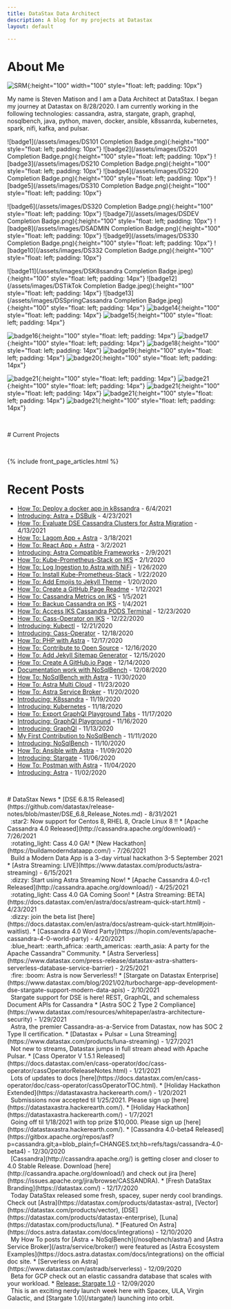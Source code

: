 ```yaml
---
title: DataStax Data Architect
description: A blog for my projects at Datastax
layout: default

---
```


# About Me

![SRM](/assets/images/SRM.png){:height="100" width="100" style="float: left; padding: 10px"}
 
My name is Steven Matison and I am a Data Architect at DataStax. I began my journey at Datastax on 8/28/2020. 
I am currently working in the following technologies: cassandra, astra, stargate, graph, graphql, nosqlbench, java, python, maven, docker, ansible, k8ssanrda, kubernetes, spark, nifi, kafka, and pulsar.

![badge1](/assets/images/DS101 Completion Badge.png){:height="100" style="float: left; padding: 10px"}
![badge2](/assets/images/DS201 Completion Badge.png){:height="100" style="float: left; padding: 10px"}
![badge3](/assets/images/DS210 Completion Badge.png){:height="100" style="float: left; padding: 10px"}
![badge4](/assets/images/DS220 Completion Badge.png){:height="100" style="float: left; padding: 10px"}
![badge5](/assets/images/DS310 Completion Badge.png){:height="100" style="float: left; padding: 10px"}

<div style="clear: both"></div>

![badge6](/assets/images/DS320 Completion Badge.png){:height="100" style="float: left; padding: 10px"}
![badge7](/assets/images/DSDEV Completion Badge.png){:height="100" style="float: left; padding: 10px"}
![badge8](/assets/images/DSADMIN Completion Badge.png){:height="100" style="float: left; padding: 10px"}
![badge9](/assets/images/DS330 Completion Badge.png){:height="100" style="float: left; padding: 10px"}
![badge10](/assets/images/DS332 Completion Badge.png){:height="100" style="float: left; padding: 10px"}

<div style="clear: both"></div>

![badge11](/assets/images/DSK8ssandra Completion Badge.jpeg){:height="100" style="float: left; padding: 14px"}
![badge12](/assets/images/DSTikTok Completion Badge.jpeg){:height="100" style="float: left; padding: 14px"}
![badge13](/assets/images/DSSpringCassandra Completion Badge.jpeg){:height="100" style="float: left; padding: 14px"}
![badge14](/assets/images/DSIntroToCassandra.png){:height="100" style="float: left; padding: 14px"}
![badge15](/assets/images/DSSqlToNoSql.png){:height="100" style="float: left; padding: 14px"}

<div style="clear: both"></div>

![badge16](/assets/images/DSIntroToNosql.png){:height="100" style="float: left; padding: 14px"}
![badge17](/assets/images/DSNetflixClone.png){:height="100" style="float: left; padding: 14px"}
![badge18](/assets/images/DSToDoApp.png){:height="100" style="float: left; padding: 14px"}
![badge19](/assets/images/DSDataModeling.png){:height="100" style="float: left; padding: 14px"}
![badge20](/assets/images/DSAppDevGold.png){:height="100" style="float: left; padding: 14px"}

<div style="clear: both"></div>

![badge21](/assets/images/DSEventStreaming.png){:height="100" style="float: left; padding: 14px"}
![badge21](/assets/images/DSEventStreaming2.png){:height="100" style="float: left; padding: 14px"}
![badge21](/assets/images/DSQuarkus.png){:height="100" style="float: left; padding: 14px"}
![badge21](/assets/images/DSReact.png){:height="100" style="float: left; padding: 14px"}
![badge21](/assets/images/DSBVueJS.png){:height="100" style="float: left; padding: 14px"}

<div style="clear: both"></div>
<p>&nbsp;</p>
# Current Projects
<p>&nbsp;</p>
{% include front_page_articles.html %}

# Recent Posts
*	[How To: Deploy a docker app in k8ssandra](/k8ssandra/) - 6/4/2021
*	[Introducing: Astra + DSBulk](/astra/dsbulk/) - 4/23/2021 
*	[How To: Evaluate DSE Cassandra Clusters for Astra Migration](/astra/perseverance/) - 4/13/2021 
*	[How To: Lagom App + Astra](/astra/application/frameworks/lagom/) - 3/18/2021
*	[How To: React App + Astra](/astra/application/frameworks/react/) - 3/2/2021
* 	[Introducing: Astra Compatible Frameworks](/astra/application/frameworks/) - 2/9/2021
*	[How To: Kube-Prometheus-Stack on IKS](/kubernetes/cass-operator/iks/kube-prometheus-stack/) - 2/1/2020
*	[How To: Log Ingestion to Astra with NiFi](/astra/nifi/) - 1/26/2020
*	[How To: Install Kube-Prometheus-Stack](/kubernetes/cass-operator/kube-prometheus-stack/) - 1/22/2020
*   [How To: Add Emojis to Jekyll Theme](/blog/jekyll/jemoji/) - 1/20/2020
*	[How To: Create a GitHub Page Readme](/blog/github/page/readme/) - 1/12/2021
*	[How To: Cassandra Metrics on IKS](/kubernetes/cass-operator/iks/metrics/) - 1/5/2021
*	[How To: Backup Cassandra on IKS](/kubernetes/cass-operator/iks/backups/) - 1/4/2021
*	[How To: Access IKS Cassandra PODS Terminal](/kubernetes/cass-operator/iks/access/) - 12/23/2020
*	[How To: Cass-Operator on IKS](/kubernetes/cass-operator/iks/) - 12/22/2020
*	[Introducing: Kubectl](/kubernetes/kubectl/) - 12/21/2020
*	[Introducing: Cass-Operator](/kubernetes/cass-operator/) - 12/18/2020
*	[How To: PHP with Astra](/astra/drivers/php/) - 12/17/2020
*   <a href="/blog/contribute/opensource/">How To: Contribute to Open Source</a> - 12/16/2020
*   <a href="/blog/jekyll/sitemap/">How To: Add Jekyll Sitemap Generator</a> - 12/15/2020
*   <a href="/blog/create/github/page/">How To: Create A GitHub.io Page</a> - 12/14/2020
*   <a href="/nosqlbench/contribution/2/">Documentation work with NoSqlBench</a> - 12/08/2020
*	<a href="/nosqlbench/astra/">How To: NoSqlBench with Astra</a> - 11/30/2020
*	<a href="/astra/multi/cloud/">How To: Astra Multi Cloud</a> - 11/23/2020
*	<a href="/astra/service/broker/">How To: Astra Service Broker</a> - 11/20/2020
*	<a href="/k8ssandra/">Introducing: K8ssandra</a> - 11/19/2020
*   <a href="/kubernetes/">Introducing: Kubernetes</a> - 11/18/2020
*	<a href="/stargate/graphql/playground/day/1/">How To: Export GraphQl Playground Tabs</a> - 11/17/2020
*   <a href="/stargate/graphql/playground/">Introducing: GraphQl Playground</a> - 11/16/2020
*   <a href="/stargate/graphql/">Introducing: GraphQl</a> - 11/13/2020
*   <a href="/nosqlbench/contribution/1/">My First Contribution to NoSqlBench</a> - 11/11/2020
*   <a href="/nosqlbench/">Introducing: NoSqlBench</a> - 11/10/2020
*   <a href="/astra/ansible/">How To: Ansible with Astra</a> - 11/09/2020
*	<a href="/stargate/">Introducing: Stargate</a> - 11/06/2020
*   <a href="/astra/postman/">How To: Postman with Astra</a> - 11/04/2020
*	<a href="/astra/">Introducing: Astra</a> - 11/02/2020

<div style="clear: both"></div>
<p>&nbsp;</p>
# DataStax News
*	[DSE 6.8.15 Released](https://github.com/datastax/release-notes/blob/master/DSE_6.8_Release_Notes.md) - 8/31/2021
<br>&nbsp; :star2: Now support for Centos 8, RHEL 8, Oracle Linux 8 !!
*	[Apache Cassandra 4.0 Released](http://cassandra.apache.org/download/) - 7/26/2021
<br>&nbsp; :rotating_light: Cass 4.0 GA!
*	[New Hackathon](https://buildamoderndataapp.com/) - 7/26/2021
<br>&nbsp; Build a Modern Data App is a 3-day virtual hackathon 3-5 September 2021
*	[Astra Streaming: LIVE](https://www.datastax.com/products/astra-streaming) - 6/15/2021
<br>&nbsp; :dizzy: Start using Astra Streaming Now!
*	[Apache Cassandra 4.0-rc1 Released](http://cassandra.apache.org/download/) - 4/25/2021
<br>&nbsp; :rotating_light: Cass 4.0 GA Coming Soon!
*	[Astra Streaming: BETA](https://docs.datastax.com/en/astra/docs/astream-quick-start.html) - 4/23/2021
<br>&nbsp; :dizzy: join the beta list [here](https://docs.datastax.com/en/astra/docs/astream-quick-start.html#join-waitlist).
*	[Cassandra 4.0 Word Party](https://hopin.com/events/apache-cassandra-4-0-world-party) - 4/20/2021
<br>&nbsp; :blue_heart: :earth_africa: :earth_americas: :earth_asia: A party for the Apache Cassandra™ Community.
*	[Astra Serverless](https://www.datastax.com/press-release/datastax-astra-shatters-serverless-database-service-barrier) - 2/25/2021
<br>&nbsp; :fire: :boom: Astra is now Serverless!!
*	[Stargate on Datastax Enterprise](https://www.datastax.com/blog/2021/02/turbocharge-app-development-dse-stargate-support-modern-data-apis) - 2/10/2021
<br>&nbsp; Stargate support for DSE is here! REST, GraphQL, and schemaless Document APIs for Cassandra
*	[Astra SOC 2 Type 2 Compliance](https://www.datastax.com/resources/whitepaper/astra-architecture-security) - 1/29/2021
<br>&nbsp; Astra, the premier Cassandra-as-a-Service from Datastax, now has SOC 2 Type II certification.
* 	[Datastax + Pulsar = Luna Streaming](https://www.datastax.com/products/luna-streaming) - 1/27/2021
<br>&nbsp; Not new to streams, Datastax jumps in full stream ahead with Apache Pulsar.
*	[Cass Operator V 1.5.1 Released](https://docs.datastax.com/en/cass-operator/doc/cass-operator/cassOperatorReleaseNotes.html) - 1/21/2021
<br>&nbsp; Lots of updates to docs [here](https://docs.datastax.com/en/cass-operator/doc/cass-operator/cassOperatorTOC.html).
*	[Holiday Hackathon Extended](https://datastaxastra.hackerearth.com/) - 1/20/2021
<br>&nbsp; Submissions now accepted til 1/25/2021.  Please sign up [here](https://datastaxastra.hackerearth.com/).
*	[Holiday Hackathon](https://datastaxastra.hackerearth.com/) - 1/7/2021
<br>&nbsp; Going off til 1/18/2021 with top prize $10,000.  Please sign up [here](https://datastaxastra.hackerearth.com/).
*	[Cassandra 4.0-beta4 Released](https://gitbox.apache.org/repos/asf?p=cassandra.git;a=blob_plain;f=CHANGES.txt;hb=refs/tags/cassandra-4.0-beta4) - 12/30/2020
<br>&nbsp; [Cassandra](http://cassandra.apache.org/) is getting closer and closer to 4.0 Stable Release.  Download [here](http://cassandra.apache.org/download/) and check out jira [here](https://issues.apache.org/jira/browse/CASSANDRA).  
*	[Fresh DataStax Branding](https://datastax.com/) - 12/17/2020
<br>&nbsp; Today DataStax released some fresh, spacey, super nerdy cool brandings. Check out [Astra](https://datastax.com/products/datastax-astra), [Vector](https://datastax.com/products/vector), [DSE](https://datastax.com/products/datastax-enterprise), [Luna](https://datastax.com/products/luna).
*   [Featured On Astra](https://docs.astra.datastax.com/docs/integrations) - 12/10/2020
<br>&nbsp; My How To posts for [Astra + NoSqlBench](/nosqlbench/astra/) and [Astra Service Broker](/astra/service/broker/) were featured as [Astra Ecosystem Examples](https://docs.astra.datastax.com/docs/integrations) on the official doc site.
*	[Serverless on Astra](https://www.datastax.com/astradb/serverless) - 12/09/2020
<br>&nbsp; Beta for GCP check out an elastic cassandra database that scales with your workload.
*   <a href="https://stargate.io/2020/12/09/announcing-stargate-10-ga-rest-graphql-schemaless-json-for-your-cassandra-development.html">Release: Stargate 1.0</a> - 12/09/2020
<br>&nbsp; This is an exciting nerdy launch week here with Spacex, ULA, Virgin Galactic, and [Stargate 1.0](/stargate/) launching into orbit.
